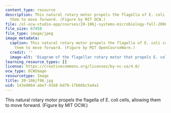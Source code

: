 ```yaml
---
content_type: resource
description: This natural rotary motor propels the flagella of E. coli cells, allowing
  them to move forward. (Figure by MIT OCW.)
file: /ol-ocw-studio-app/courses/20-106j-systems-microbiology-fall-2006/143e8064abe7d168bd7917b66bc5a4a1_20-106jf06.jpg
file_size: 67458
file_type: image/jpeg
image_metadata:
  caption: This natural rotary motor propels the flagella of E. coli cells, allowing
    them to move forward. (Figure by MIT OpenCourseWare.)
  credit: ''
  image-alt: 'Diagram of the flagellar rotary motor that propels E. coli. '
learning_resource_types: []
license: https://creativecommons.org/licenses/by-nc-sa/4.0/
ocw_type: OCWImage
resourcetype: Image
title: 20-106jf06.jpg
uid: 143e8064-abe7-d168-bd79-17b66bc5a4a1
---
```

This natural rotary motor propels the flagella of E. coli cells, allowing them to move forward. (Figure by MIT OCW.)